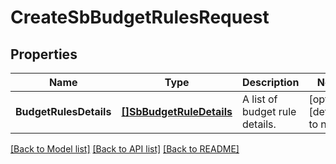 # CreateSbBudgetRulesRequest

## Properties
Name | Type | Description | Notes
------------ | ------------- | ------------- | -------------
**BudgetRulesDetails** | [**[]SbBudgetRuleDetails**](SBBudgetRuleDetails.md) | A list of budget rule details. | [optional] [default to null]

[[Back to Model list]](../README.md#documentation-for-models) [[Back to API list]](../README.md#documentation-for-api-endpoints) [[Back to README]](../README.md)

